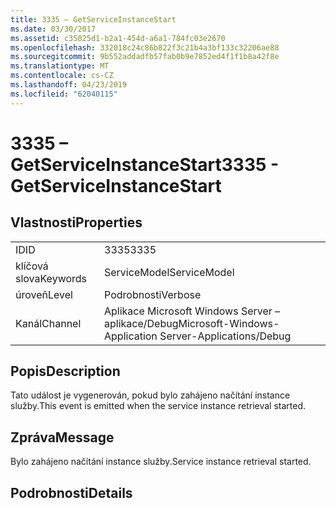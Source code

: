 ```yaml
---
title: 3335 – GetServiceInstanceStart
ms.date: 03/30/2017
ms.assetid: c35025d1-b2a1-454d-a6a1-784fc03e2670
ms.openlocfilehash: 332018c24c86b822f3c21b4a3bf133c32206ae88
ms.sourcegitcommit: 9b552addadfb57fab0b9e7852ed4f1f1b8a42f8e
ms.translationtype: MT
ms.contentlocale: cs-CZ
ms.lasthandoff: 04/23/2019
ms.locfileid: "62040115"
---
```

# <a name="3335---getserviceinstancestart"></a><span data-ttu-id="abf03-102">3335 – GetServiceInstanceStart</span><span class="sxs-lookup"><span data-stu-id="abf03-102">3335 - GetServiceInstanceStart</span></span>
## <a name="properties"></a><span data-ttu-id="abf03-103">Vlastnosti</span><span class="sxs-lookup"><span data-stu-id="abf03-103">Properties</span></span>  
  
|||  
|-|-|  
|<span data-ttu-id="abf03-104">ID</span><span class="sxs-lookup"><span data-stu-id="abf03-104">ID</span></span>|<span data-ttu-id="abf03-105">3335</span><span class="sxs-lookup"><span data-stu-id="abf03-105">3335</span></span>|  
|<span data-ttu-id="abf03-106">klíčová slova</span><span class="sxs-lookup"><span data-stu-id="abf03-106">Keywords</span></span>|<span data-ttu-id="abf03-107">ServiceModel</span><span class="sxs-lookup"><span data-stu-id="abf03-107">ServiceModel</span></span>|  
|<span data-ttu-id="abf03-108">úroveň</span><span class="sxs-lookup"><span data-stu-id="abf03-108">Level</span></span>|<span data-ttu-id="abf03-109">Podrobnosti</span><span class="sxs-lookup"><span data-stu-id="abf03-109">Verbose</span></span>|  
|<span data-ttu-id="abf03-110">Kanál</span><span class="sxs-lookup"><span data-stu-id="abf03-110">Channel</span></span>|<span data-ttu-id="abf03-111">Aplikace Microsoft Windows Server – aplikace/Debug</span><span class="sxs-lookup"><span data-stu-id="abf03-111">Microsoft-Windows-Application Server-Applications/Debug</span></span>|  
  
## <a name="description"></a><span data-ttu-id="abf03-112">Popis</span><span class="sxs-lookup"><span data-stu-id="abf03-112">Description</span></span>  
 <span data-ttu-id="abf03-113">Tato událost je vygenerován, pokud bylo zahájeno načítání instance služby.</span><span class="sxs-lookup"><span data-stu-id="abf03-113">This event is emitted when the service instance retrieval started.</span></span>  
  
## <a name="message"></a><span data-ttu-id="abf03-114">Zpráva</span><span class="sxs-lookup"><span data-stu-id="abf03-114">Message</span></span>  
 <span data-ttu-id="abf03-115">Bylo zahájeno načítání instance služby.</span><span class="sxs-lookup"><span data-stu-id="abf03-115">Service instance retrieval started.</span></span>  
  
## <a name="details"></a><span data-ttu-id="abf03-116">Podrobnosti</span><span class="sxs-lookup"><span data-stu-id="abf03-116">Details</span></span>
